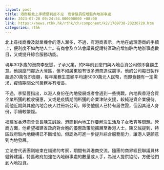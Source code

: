 ```yaml
---
layout: post
title: 港商稱北上手續便利度不足　商會議員促增駐內地辦事處
date: 2023-07-20 09:24:54.000000000 +08:00
link: https://news.rthk.hk/rthk/ch/component/k2/1709738-20230720.htm
categories: rthk
---
```


北上尋找商機及就業機會的港人漸多，不過，有港商表示，內地在處理港商的手續上，便利度不如內地人士。有商會及立法會議員促請特區政府增加駐內地辦事處數目，又或提升綜合服務功能。

現年30多歲的港商李堅豐，子承父業，約8年前到廈門與內地合資公司做即食麵生意。他說廈門鄰近大灣區，但不如廣東般有很多港商造成競爭。他的公司每日製作超過20萬包即食麵，每年業務生意額平均達5000萬元人民幣，而即食麵有一定需求，疫情期間公司業務亦有增長。

不過，李堅豐指出，以港人身份在內地發展或者會遇到一些挑戰，內地與香港合資企業所獲的稅收優惠，又或是疫情期間所獲的企業津貼支援，較純港資企業優待。而他近期與其他內地合伙人註冊新公司，即使他個人已持有居住證，但因其港人身份，手續較繁複。

福建省香港商會會長陳又誠說，港商到內地工作要解決生活及子女教育等問題。營商方面，他希望福建省政府對台胞的優惠政策能擴展至香港人士。陳又誠提到，特區政府駐內地機構已不斷增加，但認為可進一步提升綜合服務能力，讓港人更願意到內地發展。

立法會代表團剛結束在福建的考察，期間有與港商交流。隨團的商界經民聯議員林健鋒建議，特區政府加強在內地辦事處的數量或人手，為港人提供協助，方便他們到內地投資。
